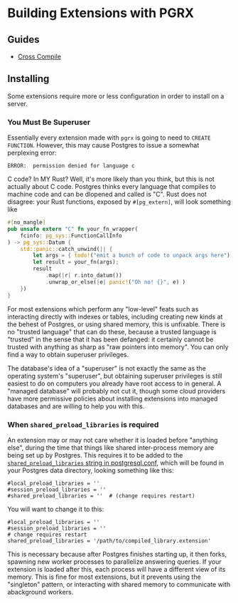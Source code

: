 # Building Extensions with PGRX
<!-- TODO: explain the build system more -->

## Guides

- [Cross Compile](./build/cross-compile.md)

## Installing

Some extensions require more or less configuration in order to install on a server.

### You Must Be Superuser

Essentially every extension made with `pgrx` is going to need to `CREATE FUNCTION`.
However, this may cause Postgres to issue a somewhat perplexing error:
```console
ERROR:  permission denied for language c
```

C code? In MY Rust? Well, it's more likely than you think, but this is not actually about C code.
Postgres thinks every language that compiles to machine code and can be dlopened and called is "C".
Rust does not disagree: your Rust functions, exposed by `#[pg_extern]`, will look something like
```rust
#[no_mangle]
pub unsafe extern "C" fn your_fn_wrapper(
    fcinfo: pg_sys::FunctionCallInfo
) -> pg_sys::Datum {
    std::panic::catch_unwind(|| {
        let args = { todo!("emit a bunch of code to unpack args here") };
        let result = your_fn(args);
        result
            .map(|r| r.into_datum())
            .unwrap_or_else(|e| panic!("Oh no! {}", e) )
    })
}
```

For most extensions which perform any "low-level" feats such as interacting directly with
indexes or tables, including creating new kinds at the behest of Postgres, or using shared memory,
this is unfixable. There is no "trusted language" that can do these, because a trusted language
is "trusted" in the sense that it has been defanged: it certainly cannot be trusted with anything
as sharp as "raw pointers into memory". You can only find a way to obtain superuser privileges.

The database's idea of a "superuser" is not exactly the same as the operating system's "superuser",
but obtaining superuser privileges is still easiest to do on computers you already have root access
to in general. A "managed database" will probably not cut it, though some cloud providers have
more permissive policies about installing extensions into managed databases and are willing to help
you with this.

### When `shared_preload_libraries` is required

An extension may or may not care whether it is loaded before "anything else", during the time that
things like shared inter-process memory are being set up by Postgres. This requires it to be added
to the [`shared_preload_libraries` string in postgresql.conf][guc-shared-preload], which will be
found in your Postgres data directory, looking something like this:
```
#local_preload_libraries = ''
#session_preload_libraries = ''
#shared_preload_libraries = ''	# (change requires restart)
```

You will want to change it to this:

```
#local_preload_libraries = ''
#session_preload_libraries = ''
# change requires restart
shared_preload_libraries = '/path/to/compiled_library.extension'
```

This is necessary because after Postgres finishes starting up, it then forks, spawning new worker
processes to parallelize answering queries. If your extension is loaded after this, each process
will have a different view of its memory. This is fine for most extensions, but it prevents using
the "singleton" pattern, or interacting with shared memory to communicate with abackground workers.

[guc-shared-preload]: https://www.postgresql.org/docs/16/runtime-config-client.html#GUC-SHARED-PRELOAD-LIBRARIES
